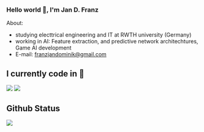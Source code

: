 ### Hello world 👋, I'm Jan D. Franz

About:
- studying electtrical engineering and IT at RWTH university (Germany)
- working in AI: Feature extraction, and predictive network architechtures, Game AI development
- E-mail: franzjandominik@gmail.com


## I currently code in  🚀

![](https://img.shields.io/badge/Python-3776AB?style=for-the-badge&logo=python&logoColor=black)
![](https://img.shields.io/badge/C%2B%2B-00599C?style=for-the-badge&logo=c%2B%2B&logoColor=white)



## Github Status

![](https://github-readme-stats.vercel.app/api?username=JDFranz&show_icons=true&bg_color=45,fc00ff,00dbde&title_color=fff&text_color=fff)


